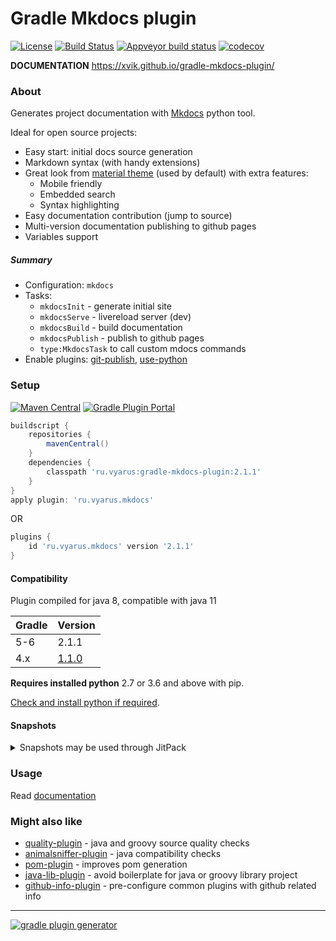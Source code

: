 # Gradle Mkdocs plugin
[![License](https://img.shields.io/badge/license-MIT-blue.svg)](http://www.opensource.org/licenses/MIT)
[![Build Status](https://travis-ci.com/xvik/gradle-mkdocs-plugin.svg?branch=master)](https://travis-ci.com/xvik/gradle-mkdocs-plugin)
[![Appveyor build status](https://ci.appveyor.com/api/projects/status/github/xvik/gradle-mkdocs-plugin?svg=true)](https://ci.appveyor.com/project/xvik/gradle-mkdocs-plugin)
[![codecov](https://codecov.io/gh/xvik/gradle-mkdocs-plugin/branch/master/graph/badge.svg)](https://codecov.io/gh/xvik/gradle-mkdocs-plugin)

**DOCUMENTATION** https://xvik.github.io/gradle-mkdocs-plugin/

### About

Generates project documentation with [Mkdocs](http://www.mkdocs.org/) python tool. 

Ideal for open source projects:

* Easy start: initial docs source generation
* Markdown syntax (with handy extensions)
* Great look from [material theme](https://squidfunk.github.io/mkdocs-material/) (used by default) with extra features:
    - Mobile friendly
    - Embedded search
    - Syntax highlighting
* Easy documentation contribution (jump to source)
* Multi-version documentation publishing to github pages 
* Variables support

##### Summary

* Configuration: `mkdocs`
* Tasks:
    - `mkdocsInit` - generate initial site 
    - `mkdocsServe` - livereload server (dev)
    - `mkdocsBuild` - build documentation
    - `mkdocsPublish` - publish to github pages
    - `type:MkdocsTask` to call custom mdocs commands   
* Enable plugins: [git-publish](https://github.com/ajoberstar/gradle-git-publish),
[use-python](https://github.com/xvik/gradle-use-python-plugin)

### Setup

[![Maven Central](https://img.shields.io/maven-central/v/ru.vyarus/gradle-mkdocs-plugin.svg)](https://maven-badges.herokuapp.com/maven-central/ru.vyarus/gradle-mkdocs-plugin)
[![Gradle Plugin Portal](https://img.shields.io/maven-metadata/v/https/plugins.gradle.org/m2/ru/vyarus/mkdocs/ru.vyarus.mkdocs.gradle.plugin/maven-metadata.xml.svg?colorB=007ec6&label=plugins%20portal)](https://plugins.gradle.org/plugin/ru.vyarus.mkdocs)

```groovy
buildscript {
    repositories {
        mavenCentral()
    }
    dependencies {
        classpath 'ru.vyarus:gradle-mkdocs-plugin:2.1.1'
    }
}
apply plugin: 'ru.vyarus.mkdocs'
```

OR 

```groovy
plugins {
    id 'ru.vyarus.mkdocs' version '2.1.1'
}
```

#### Compatibility

Plugin compiled for java 8, compatible with java 11

Gradle | Version
--------|-------
5-6     | 2.1.1
4.x     | [1.1.0](https://github.com/xvik/gradle-mkdocs-plugin/tree/1.1.0)

**Requires installed python** 2.7 or 3.6 and above with pip.

[Check and install python if required](https://github.com/xvik/gradle-use-python-plugin#python--pip).


#### Snapshots

<details>
      <summary>Snapshots may be used through JitPack</summary>

* Go to [JitPack project page](https://jitpack.io/#ru.vyarus/gradle-mkdocs-plugin)
* Select `Commits` section and click `Get it` on commit you want to use 
    or use `master-SNAPSHOT` to use the most recent snapshot

For gradle before 6.0 use `buildscript` block with required commit hash as version:

```groovy
buildscript {
    repositories {
        maven { url 'https://jitpack.io' }
    }
    dependencies {
        classpath 'ru.vyarus:gradle-mkdocs-plugin:2450c7e881'
    }
}
apply plugin: 'ru.vyarus.mkdocs'
```

For gradle 6.0 and above:

* Add to `settings.gradle` (top most!) with required commit hash as version:

  ```groovy
  pluginManagement {
      resolutionStrategy {
          eachPlugin {
              if (requested.id.namespace == 'ru.vyarus.mkdocs') {
                  useModule('ru.vyarus:gradle-mkdocs-plugin:2450c7e881')
              }
          }
      }
      repositories {
          maven { url 'https://jitpack.io' }
          gradlePluginPortal()          
      }
  }    
  ``` 
* Use plugin without declaring version: 

  ```groovy
  plugins {
      id 'ru.vyarus.mkdocs'
  }
  ```  

</details>  


### Usage

Read [documentation](https://xvik.github.io/gradle-mkdocs-plugin/)

### Might also like

* [quality-plugin](https://github.com/xvik/gradle-quality-plugin) - java and groovy source quality checks
* [animalsniffer-plugin](https://github.com/xvik/gradle-animalsniffer-plugin) - java compatibility checks
* [pom-plugin](https://github.com/xvik/gradle-pom-plugin) - improves pom generation
* [java-lib-plugin](https://github.com/xvik/gradle-java-lib-plugin) - avoid boilerplate for java or groovy library project
* [github-info-plugin](https://github.com/xvik/gradle-github-info-plugin) - pre-configure common plugins with github related info


---
[![gradle plugin generator](http://img.shields.io/badge/Powered%20by-%20Gradle%20plugin%20generator-green.svg?style=flat-square)](https://github.com/xvik/generator-gradle-plugin)
